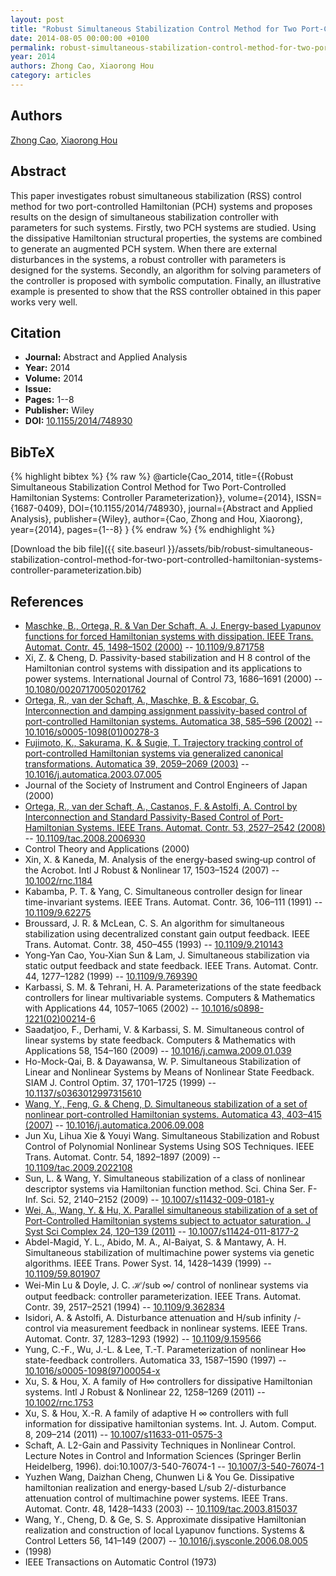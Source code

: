 ```yaml
---
layout: post
title: "Robust Simultaneous Stabilization Control Method for Two Port-Controlled Hamiltonian Systems: Controller Parameterization"
date: 2014-08-05 00:00:00 +0100
permalink: robust-simultaneous-stabilization-control-method-for-two-port-controlled-hamiltonian-systems-controller-parameterization
year: 2014
authors: Zhong Cao, Xiaorong Hou
category: articles
---
```

 
## Authors
[Zhong Cao](authors/zhong-cao), [Xiaorong Hou](authors/xiaorong-hou)
 
## Abstract
This paper investigates robust simultaneous stabilization (RSS) control method for two port-controlled Hamiltonian (PCH) systems and proposes results on the design of simultaneous stabilization controller with parameters for such systems. Firstly, two PCH systems are studied. Using the dissipative Hamiltonian structural properties, the systems are combined to generate an augmented PCH system. When there are external disturbances in the systems, a robust controller with parameters is designed for the systems. Secondly, an algorithm for solving parameters of the controller is proposed with symbolic computation. Finally, an illustrative example is presented to show that the RSS controller obtained in this paper works very well.
 
## Citation
- **Journal:** Abstract and Applied Analysis
- **Year:** 2014
- **Volume:** 2014
- **Issue:** 
- **Pages:** 1--8
- **Publisher:** Wiley
- **DOI:** [10.1155/2014/748930](https://doi.org/10.1155/2014/748930)
 
## BibTeX
{% highlight bibtex %}
{% raw %}
@article{Cao_2014,
  title={{Robust Simultaneous Stabilization Control Method for Two Port-Controlled Hamiltonian Systems: Controller Parameterization}},
  volume={2014},
  ISSN={1687-0409},
  DOI={10.1155/2014/748930},
  journal={Abstract and Applied Analysis},
  publisher={Wiley},
  author={Cao, Zhong and Hou, Xiaorong},
  year={2014},
  pages={1--8}
}
{% endraw %}
{% endhighlight %}
 
[Download the bib file]({{ site.baseurl }}/assets/bib/robust-simultaneous-stabilization-control-method-for-two-port-controlled-hamiltonian-systems-controller-parameterization.bib)
 
## References
- [Maschke, B., Ortega, R. & Van Der Schaft, A. J. Energy-based Lyapunov functions for forced Hamiltonian systems with dissipation. IEEE Trans. Automat. Contr. 45, 1498–1502 (2000)](energy-based-lyapunov-functions-for-forced-hamiltonian-systems-with-dissipation) -- [10.1109/9.871758](https://doi.org/10.1109/9.871758)
- Xi, Z. & Cheng, D. Passivity-based stabilization and H 8 control of the Hamiltonian control systems with dissipation and its applications to power systems. International Journal of Control 73, 1686–1691 (2000) -- [10.1080/00207170050201762](https://doi.org/10.1080/00207170050201762)
- [Ortega, R., van der Schaft, A., Maschke, B. & Escobar, G. Interconnection and damping assignment passivity-based control of port-controlled Hamiltonian systems. Automatica 38, 585–596 (2002)](interconnection-and-damping-assignment-passivity-based-control-of-port-controlled-hamiltonian-systems) -- [10.1016/s0005-1098(01)00278-3](https://doi.org/10.1016/s0005-1098(01)00278-3)
- [Fujimoto, K., Sakurama, K. & Sugie, T. Trajectory tracking control of port-controlled Hamiltonian systems via generalized canonical transformations. Automatica 39, 2059–2069 (2003)](trajectory-tracking-control-of-port-controlled-hamiltonian-systems-via-generalized-canonical-transformations) -- [10.1016/j.automatica.2003.07.005](https://doi.org/10.1016/j.automatica.2003.07.005)
- Journal of the Society of Instrument and Control Engineers of Japan (2000)
- [Ortega, R., van der Schaft, A., Castanos, F. & Astolfi, A. Control by Interconnection and Standard Passivity-Based Control of Port-Hamiltonian Systems. IEEE Trans. Automat. Contr. 53, 2527–2542 (2008)](control-by-interconnection-and-standard-passivity-based-control-of-port-hamiltonian-systems) -- [10.1109/tac.2008.2006930](https://doi.org/10.1109/tac.2008.2006930)
- Control Theory and Applications (2000)
- Xin, X. & Kaneda, M. Analysis of the energy‐based swing‐up control of the Acrobot. Intl J Robust &amp; Nonlinear 17, 1503–1524 (2007) -- [10.1002/rnc.1184](https://doi.org/10.1002/rnc.1184)
- Kabamba, P. T. & Yang, C. Simultaneous controller design for linear time-invariant systems. IEEE Trans. Automat. Contr. 36, 106–111 (1991) -- [10.1109/9.62275](https://doi.org/10.1109/9.62275)
- Broussard, J. R. & McLean, C. S. An algorithm for simultaneous stabilization using decentralized constant gain output feedback. IEEE Trans. Automat. Contr. 38, 450–455 (1993) -- [10.1109/9.210143](https://doi.org/10.1109/9.210143)
- Yong-Yan Cao, You-Xian Sun & Lam, J. Simultaneous stabilization via static output feedback and state feedback. IEEE Trans. Automat. Contr. 44, 1277–1282 (1999) -- [10.1109/9.769390](https://doi.org/10.1109/9.769390)
- Karbassi, S. M. & Tehrani, H. A. Parameterizations of the state feedback controllers for linear multivariable systems. Computers &amp; Mathematics with Applications 44, 1057–1065 (2002) -- [10.1016/s0898-1221(02)00214-6](https://doi.org/10.1016/s0898-1221(02)00214-6)
- Saadatjoo, F., Derhami, V. & Karbassi, S. M. Simultaneous control of linear systems by state feedback. Computers &amp; Mathematics with Applications 58, 154–160 (2009) -- [10.1016/j.camwa.2009.01.039](https://doi.org/10.1016/j.camwa.2009.01.039)
- Ho-Mock-Qai, B. & Dayawansa, W. P. Simultaneous Stabilization of Linear and Nonlinear Systems by Means of Nonlinear State Feedback. SIAM J. Control Optim. 37, 1701–1725 (1999) -- [10.1137/s0363012997315610](https://doi.org/10.1137/s0363012997315610)
- [Wang, Y., Feng, G. & Cheng, D. Simultaneous stabilization of a set of nonlinear port-controlled Hamiltonian systems. Automatica 43, 403–415 (2007)](simultaneous-stabilization-of-a-set-of-nonlinear-port-controlled-hamiltonian-systems) -- [10.1016/j.automatica.2006.09.008](https://doi.org/10.1016/j.automatica.2006.09.008)
- Jun Xu, Lihua Xie & Youyi Wang. Simultaneous Stabilization and Robust Control of Polynomial Nonlinear Systems Using SOS Techniques. IEEE Trans. Automat. Contr. 54, 1892–1897 (2009) -- [10.1109/tac.2009.2022108](https://doi.org/10.1109/tac.2009.2022108)
- Sun, L. & Wang, Y. Simultaneous stabilization of a class of nonlinear descriptor systems via Hamiltonian function method. Sci. China Ser. F-Inf. Sci. 52, 2140–2152 (2009) -- [10.1007/s11432-009-0181-y](https://doi.org/10.1007/s11432-009-0181-y)
- [Wei, A., Wang, Y. & Hu, X. Parallel simultaneous stabilization of a set of Port-Controlled Hamiltonian systems subject to actuator saturation. J Syst Sci Complex 24, 120–139 (2011)](parallel-simultaneous-stabilization-of-a-set-of-port-controlled-hamiltonian-systems-subject-to-actuator-saturation) -- [10.1007/s11424-011-8177-2](https://doi.org/10.1007/s11424-011-8177-2)
- Abdel-Magid, Y. L., Abido, M. A., Al-Baiyat, S. & Mantawy, A. H. Simultaneous stabilization of multimachine power systems via genetic algorithms. IEEE Trans. Power Syst. 14, 1428–1439 (1999) -- [10.1109/59.801907](https://doi.org/10.1109/59.801907)
- Wei-Min Lu & Doyle, J. C. ℋ/sub ∞/ control of nonlinear systems via output feedback: controller parameterization. IEEE Trans. Automat. Contr. 39, 2517–2521 (1994) -- [10.1109/9.362834](https://doi.org/10.1109/9.362834)
- Isidori, A. & Astolfi, A. Disturbance attenuation and H/sub infinity /-control via measurement feedback in nonlinear systems. IEEE Trans. Automat. Contr. 37, 1283–1293 (1992) -- [10.1109/9.159566](https://doi.org/10.1109/9.159566)
- Yung, C.-F., Wu, J.-L. & Lee, T.-T. Parameterization of nonlinear H∞ state-feedback controllers. Automatica 33, 1587–1590 (1997) -- [10.1016/s0005-1098(97)00054-x](https://doi.org/10.1016/s0005-1098(97)00054-x)
- Xu, S. & Hou, X. A family of H∞ controllers for dissipative Hamiltonian systems. Intl J Robust &amp; Nonlinear 22, 1258–1269 (2011) -- [10.1002/rnc.1753](https://doi.org/10.1002/rnc.1753)
- Xu, S. & Hou, X.-R. A family of adaptive H ∞ controllers with full information for dissipative hamiltonian systems. Int. J. Autom. Comput. 8, 209–214 (2011) -- [10.1007/s11633-011-0575-3](https://doi.org/10.1007/s11633-011-0575-3)
- Schaft, A. L2-Gain and Passivity Techniques in Nonlinear Control. Lecture Notes in Control and Information Sciences (Springer Berlin Heidelberg, 1996). doi:10.1007/3-540-76074-1 -- [10.1007/3-540-76074-1](https://doi.org/10.1007/3-540-76074-1)
- Yuzhen Wang, Daizhan Cheng, Chunwen Li & You Ge. Dissipative hamiltonian realization and energy-based L/sub 2/-disturbance attenuation control of multimachine power systems. IEEE Trans. Automat. Contr. 48, 1428–1433 (2003) -- [10.1109/tac.2003.815037](https://doi.org/10.1109/tac.2003.815037)
- Wang, Y., Cheng, D. & Ge, S. S. Approximate dissipative Hamiltonian realization and construction of local Lyapunov functions. Systems &amp; Control Letters 56, 141–149 (2007) -- [10.1016/j.sysconle.2006.08.005](https://doi.org/10.1016/j.sysconle.2006.08.005)
- (1998)
- IEEE Transactions on Automatic Control (1973)


